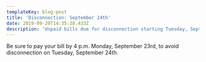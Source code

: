 ```yaml
---
templateKey: blog-post
title: 'Disconnection: September 24th'
date: 2019-09-20T14:35:28.433Z
description: 'Unpaid bills due for disconnection starting Tuesday, September 24th.'
---
```

Be sure to pay your bill by 4 p.m.  Monday, September 23rd, to avoid disconnection on Tuesday, September 24th.
